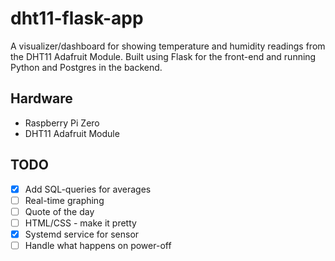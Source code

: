 # dht11-flask-app
A visualizer/dashboard for showing temperature and humidity readings from the DHT11 Adafruit Module.
Built using Flask for the front-end and running Python and Postgres in the backend.

## Hardware
- Raspberry Pi Zero 
- DHT11 Adafruit Module

## TODO
- [X] Add SQL-queries for averages
- [ ] Real-time graphing
- [ ] Quote of the day
- [ ] HTML/CSS - make it pretty
- [X] Systemd service for sensor
- [ ] Handle what happens on power-off
